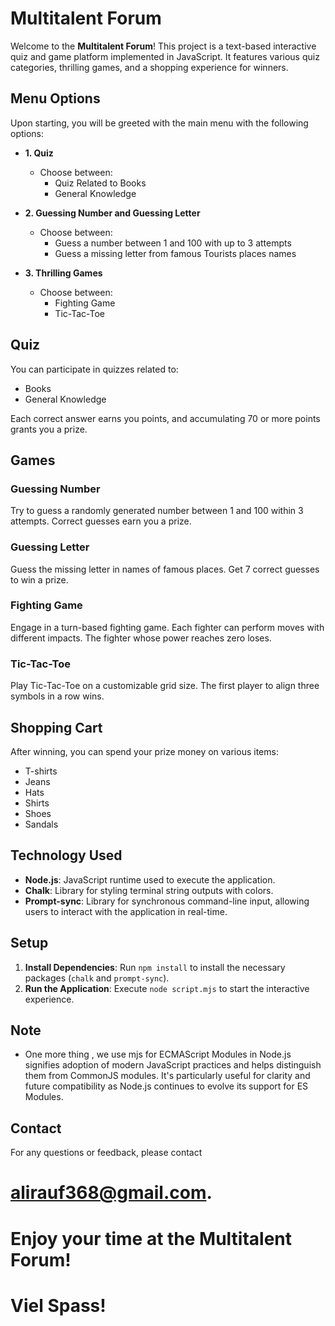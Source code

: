 # Multitalent Forum

Welcome to the **Multitalent Forum**! This project is a text-based interactive quiz and game platform implemented in JavaScript. It features various quiz categories, thrilling games, and a shopping experience for winners.

## Menu Options

Upon starting, you will be greeted with the main menu with the following options:

- **1. Quiz**
  - Choose between:
    - Quiz Related to Books
    - General Knowledge

- **2. Guessing Number and Guessing Letter**
   - Choose between:
     - Guess a number between 1 and 100 with up to 3 attempts
     - Guess a missing letter from famous Tourists places names

- **3. Thrilling Games**
  - Choose between:
    - Fighting Game
    - Tic-Tac-Toe

## Quiz

You can participate in quizzes related to:

- Books
- General Knowledge

Each correct answer earns you points, and accumulating 70 or more points grants you a prize.

## Games

### Guessing Number

Try to guess a randomly generated number between 1 and 100 within 3 attempts. Correct guesses earn you a prize.

### Guessing Letter

Guess the missing letter in names of famous places. Get 7 correct guesses to win a prize.

### Fighting Game

Engage in a turn-based fighting game. Each fighter can perform moves with different impacts. The fighter whose power reaches zero loses.

### Tic-Tac-Toe

Play Tic-Tac-Toe on a customizable grid size. The first player to align three symbols in a row wins.

## Shopping Cart

After winning, you can spend your prize money on various items:

- T-shirts
- Jeans
- Hats
- Shirts
- Shoes
- Sandals

## Technology Used

- **Node.js**: JavaScript runtime used to execute the application.
- **Chalk**: Library for styling terminal string outputs with colors.
- **Prompt-sync**: Library for synchronous command-line input, allowing users to interact with the application in real-time.

## Setup

1. **Install Dependencies**: Run `npm install` to install the necessary packages (`chalk` and `prompt-sync`).
2. **Run the Application**: Execute `node script.mjs` to start the interactive experience.



## Note
- One more thing , we use  mjs for ECMAScript Modules in Node.js signifies adoption of modern JavaScript practices and helps distinguish them from CommonJS modules. It's particularly useful for clarity and future compatibility as Node.js continues to evolve its support for ES Modules.
  
## Contact

For any questions or feedback, please contact 
# alirauf368@gmail.com.

# Enjoy your time at the Multitalent Forum!

# Viel Spass!
